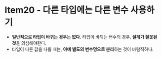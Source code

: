 # Item20 - 다른 타입에는 다른 변수 사용하기
- **일반적으로 타입이 바뀌는 경우는 없다.** 타입이 바뀌는 변수의 경우, **설계가 잘못된 것**을 의심해야한다.
- 타입이 다른 값을 다룰 때는, **아예 별도의 변수명으로 분리**하는 것이 바람직하다.